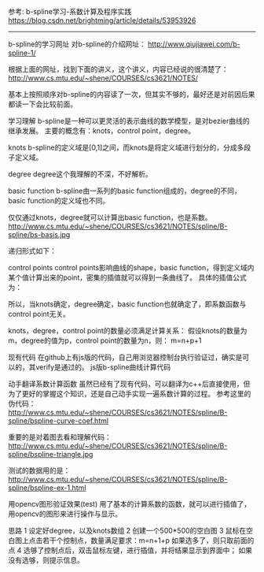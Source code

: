 参考: b-spline学习-系数计算及程序实践
https://blog.csdn.net/brightming/article/details/53953926


--------------------------------------------------------------
b-spline的学习网址
对b-spline的介绍网址：
http://www.qiujiawei.com/b-spline-1/

根据上面的网址，找到下面的讲义，这个讲义，内容已经说的很清楚了：
http://www.cs.mtu.edu/~shene/COURSES/cs3621/NOTES/

基本上按照顺序对b-spline的内容读了一次，但其实不够的，最好还是对前因后果都读一下会比较前面。

学习理解
b-spline是一种可以更灵活的表示曲线的数学模型，是对bezier曲线的继承发展。
主要的概念有：knots，control point，degree。

knots
b-spline的定义域是[0,1]之间，而knots是将定义域进行划分的，分成多段子定义域。

degree
degree这个我理解的不深，不好解析。

basic function
b-spline由一系列的basic function组成的，degree的不同，basic function的定义域也不同。

仅仅通过knots，degree就可以计算出basic function，也是系数。
http://www.cs.mtu.edu/~shene/COURSES/cs3621/NOTES/spline/B-spline/bs-basis.jpg

递归形式如下：


control points
control points影响曲线的shape，basic function，得到定义域内某个值计算出来的point，密集的插值就可以得到一条曲线了。
具体的插值公式为：


所以，当knots确定，degree确定，basic function也就确定了，即系数函数与control point无关。

knots，degree，control point的数量必须满足计算关系：
假设knots的数量为m，degree的值为p，control point的数量为n，则：
m=n+p+1

现有代码
在github上有js版的代码，自己用浏览器控制台执行验证过，确实是可以的，其verify是通过的。
js版b-spline曲线计算代码

动手翻译系数计算函数
虽然已经有了现有代码，可以翻译为c++后直接使用，但为了更好的掌握这个知识，还是自己动手实现一遍系数计算的过程。
参考这里的伪代码：
http://www.cs.mtu.edu/~shene/COURSES/cs3621/NOTES/spline/B-spline/bspline-curve-coef.html

重要的是对着图去看和理解代码：
http://www.cs.mtu.edu/~shene/COURSES/cs3621/NOTES/spline/B-spline/bspline-triangle.jpg

 
测试的数据用的是：
http://www.cs.mtu.edu/~shene/COURSES/cs3621/NOTES/spline/B-spline/bspline-ex-1.html



用opencv图形验证效果(test)
用了基本的计算系数的函数，就可以进行插值了，用opencv的图形来进行操作与显示。

思路
1 设定好degree，以及knots数组
2 创建一个500*500的空白图
3 鼠标在空白图上点击若干个控制点，数量满足要求：m=n+1+p
如果选多了，则只取前面的点
4 选够了控制点后，双击鼠标左键，进行插值，并将结果显示到界面中；
如果没有选够，则提示信息。
 



